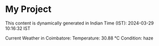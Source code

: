 # My Project

This content is dynamically generated in Indian Time (IST): 2024-03-29 10:16:32 IST


Current Weather in Coimbatore:
Temperature: 30.88 °C
Condition: haze
